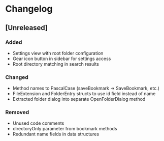 # Changelog

## [Unreleased]

### Added
- Settings view with root folder configuration
- Gear icon button in sidebar for settings access
- Root directory matching in search results

### Changed
- Method names to PascalCase (saveBookmark → SaveBookmark, etc.)
- FileExtension and FolderEntry structs to use id field instead of name
- Extracted folder dialog into separate OpenFolderDialog method

### Removed
- Unused code comments
- directoryOnly parameter from bookmark methods
- Redundant name fields in data structures
